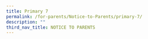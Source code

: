 ```yaml
---
title: Primary 7
permalink: /for-parents/Notice-to-Parents/primary-7/
description: ""
third_nav_title: NOTICE TO PARENTS
---
```



